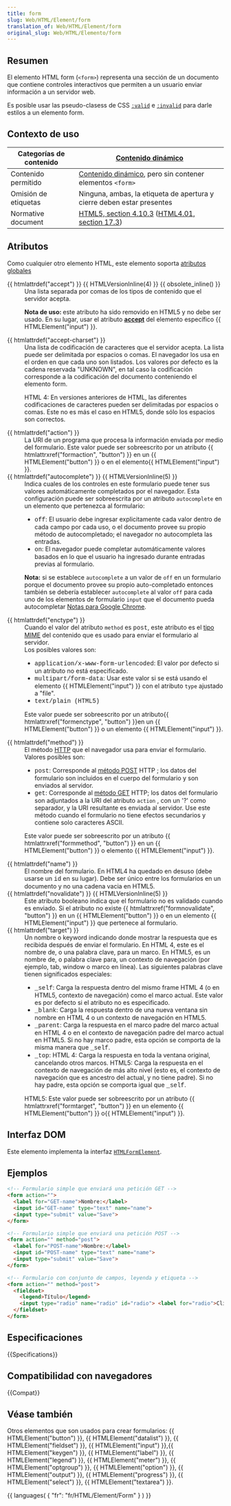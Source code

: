 ```yaml
---
title: form
slug: Web/HTML/Element/form
translation_of: Web/HTML/Element/form
original_slug: Web/HTML/Elemento/form
---
```

## Resumen

El elemento HTML form (`<form>`) representa una sección de un documento que contiene controles interactivos que permiten a un usuario enviar información a un servidor web.

Es posible usar las pseudo-clasess de CSS [`:valid`](/es/CSS/%3Avalid) e [`:invalid`](/es/CSS/%3Ainvalid) para darle estilos a un elemento form.

## Contexto de uso

| Categorías de contenido | [Contenido dinámico](/en/HTML/Content_categories#flow_content)                                                                                                                        |
| ----------------------- | ------------------------------------------------------------------------------------------------------------------------------------------------------------------------------------- |
| Contenido permitido     | [Contenido dinámico](/en/HTML/Content_categories#flow_content), pero sin contener elementos `<form>`                                                                                  |
| Omisión de etiquetas    | Ninguna, ambas, la etiqueta de apertura y cierre deben estar presentes                                                                                                                |
| Normative document      | [HTML5, section 4.10.3](http://www.w3.org/TR/html5/forms.html#the-form-element) ([HTML4.01, section 17.3](http://www.w3.org/TR/1999/REC-html401-19991224/interact/forms.html#h-17.3)) |

## Atributos

Como cualquier otro elemento HTML, este elemento soporta [atributos globales](/en/HTML/Global_attributes)

<dl><dt>{{ htmlattrdef("accept") }} {{ HTMLVersionInline(4) }} {{ obsolete_inline() }}</dt><dd>Una lista separada por comas de los tipos de contenido que el servidor acepta.<br><div class="note"><p><strong>Nota de uso: </strong>este atributo ha sido removido en HTML5 y no debe ser usado. En su lugar, usar el atributo <strong><a href="/es/HTML/Element/Input#attr-accept" title="/en/HTML/Element/Input#attr-accept">accept</a></strong> del elemento específico {{ HTMLElement("input") }}.</p></div></dd><dt>{{ htmlattrdef("accept-charset") }}</dt><dd>Una lista de codificación de caracteres que el servidor acepta. La lista puede ser delimitada por espacios o comas. El navegador los usa en el orden en que cada uno son listados. Los valores por defecto es la cadena reservada "UNKNOWN", en tal caso la codificación corresponde a la codificación del documento conteniendo el elemento form.<br><p>HTML 4: En versiones anteriores de HTML, las diferentes codificaciones de caracteres pueden ser delimitadas por espacios o comas. Este no es más el caso en HTML5, donde sólo los espacios son correctos.</p></dd><dt>{{ htmlattrdef("action") }}</dt><dd>La URI de un programa que procesa la información enviada por medio del formulario. Este valor puede ser sobreescrito por un atributo {{ htmlattrxref("formaction", "button") }} en un {{ HTMLElement("button") }} o en el elemento{{ HTMLElement("input") }}.</dd><dt>{{ htmlattrdef("autocomplete") }} {{ HTMLVersionInline(5) }}</dt><dd>Indica cuales de los controles en este formulario puede tener sus valores automáticamente completados por el navegador. Esta configuración puede ser sobreescrita por un atributo <code>autocomplete</code> en un elemento que pertenezca al formulario:<ul><li><span style="font-family: Courier New;">off</span>: El usuario debe ingresar explicitamente cada valor dentro de cada campo por cada uso, o el documento provee su propio método de autocompletado; el navegador no autocompleta las entradas.</li><li><span style="font-family: Courier New;">on</span>: El navegador puede completar automáticamente valores basados en lo que el usuario ha ingresado durante entradas previas al formulario.</li></ul><div class="note"><p><strong>Nota:</strong> si se establece <code>autocomplete</code> a un valor de <code>off</code> en un formulario porque el documento provee su propio auto-completado entonces también se debería establecer <code>autocomplete</code> al valor <code>off</code> para cada uno de los elementos de formulario <code>input</code> que el documento pueda autocompletar <a href="#notas_para_google_chrome">Notas para Google Chrome</a>.</p></div></dd><dt>{{ htmlattrdef("enctype") }}</dt><dd>Cuando el valor del atributo <code>method</code> es <span style="font-family: Courier New;">post</span>, este atributo es el <a href="http://en.wikipedia.org/wiki/Mime_type">tipo MIME</a> del contenido que es usado para enviar el formulario al servidor.</dd><dd>Los posibles valores son:<ul><li><span style="font-family: Courier New;">application/x-www-form-urlencoded</span>: El valor por defecto si un atributo no está especificado.</li><li><span style="font-family: Courier New;">multipart/form-data</span>: Usar este valor si se está usando el elemento {{ HTMLElement("input") }} con el atributo <code>type</code> ajustado a "file".</li><li><span style="font-family: Courier New;">text/plain (HTML5)</span></li></ul><p>Este valor puede ser sobreescrito por un atributo{{ htmlattrxref("formenctype", "button") }}en un {{ HTMLElement("button") }} o un elemento {{ HTMLElement("input") }}.</p></dd><dt>{{ htmlattrdef("method") }}</dt><dd>El método <a class="external" href="http://www.w3.org/Protocols/rfc2616/rfc2616.html">HTTP</a> que el navegador usa para enviar el formulario. Valores posibles son:<ul><li><span style="font-family: Courier New;">post</span>: Corresponde al <a href="http://www.w3.org/Protocols/rfc2616/rfc2616-sec9.html#sec9.5">método POST</a> HTTP ; los datos del formulario son incluidos en el cuerpo del formulario y son enviados al servidor.</li><li><span style="font-family: Courier New;">get</span>: Corresponde al <a href="http://www.w3.org/Protocols/rfc2616/rfc2616-sec9.html#sec9.3">método GET</a> HTTP; los datos del formulario son adjuntados a la URI del atributo <code>action</code> , con un '?' como separador, y la URI resultante es enviada al servidor. Use este método cuando el formulario no tiene efectos secundarios y contiene solo caracteres ASCII.</li></ul><p>Este valor puede ser sobreescrito por un atributo {{ htmlattrxref("formmethod", "button") }} en un {{ HTMLElement("button") }} o elemento {{ HTMLElement("input") }}.</p></dd><dt>{{ htmlattrdef("name") }}</dt><dd>El nombre del formulario. En HTML4 ha quedado en desuso (debe usarse un <span style="font-family: Courier New;">id</span> en su lugar). Debe ser único entre los formularios en un documento y no una cadena vacia en HTML5.</dd><dt>{{ htmlattrdef("novalidate") }} {{ HTMLVersionInline(5) }}</dt><dd>Este atributo booleano indica que el formulario no es validado cuando es enviado. Si el atributo no existe {{ htmlattrxref("formnovalidate", "button") }} en un {{ HTMLElement("button") }} o en un elemento {{ HTMLElement("input") }} que pertenece al formulario.</dd><dt>{{ htmlattrdef("target") }}</dt><dd>Un nombre o keyword indicando donde mostrar la respuesta que es recibida después de enviar el formulario. En HTML 4, este es el nombre de, o una palabra clave, para un marco. En HTML5, es un nombre de, o palabra clave para, un contexto de navegación (por ejemplo, tab, window o marco en línea). Las siguientes palabras clave tienen significados especiales:<ul><li><span style="font-family: Courier New;">_self</span>: Carga la respuesta dentro del mismo frame HTML 4 (o en HTML5, contexto de navegación) como el marco actual. Este valor es por defecto si el atributo no es especificado.</li><li><span style="font-family: Courier New;">_blank</span>: Carga la respuesta dentro de una nueva ventana sin nombre en HTML 4 o un contexto de navegación en HTML5.</li><li><span style="font-family: Courier New;">_parent</span>: Carga la respuesta en el marco padre del marco actual en HTML 4 o en el contexto de navegación padre del marco actual en HTML5. Si no hay marco padre, esta opción se comporta de la misma manera que <span style="font-family: Courier New;">_self</span>.</li><li><span style="font-family: Courier New;">_top</span>: HTML 4: Carga la respuesta en toda la ventana original, cancelando otros marcos. HTML5: Carga la respuesta en el contexto de navegación de más alto nivel (esto es, el contexto de navegación que es ancestro del actual, y no tiene padre). Si no hay padre, esta opción se comporta igual que <span style="font-family: Courier New;">_self</span>.</li></ul><p>HTML5: Este valor puede ser sobreescrito por un atributo {{ htmlattrxref("formtarget", "button") }} en un elemento {{ HTMLElement("button") }} o{{ HTMLElement("input") }}.</p></dd></dl>

## Interfaz DOM

Este elemento implementa la interfaz [`HTMLFormElement`](/es/DOM/HTMLFormElement "en/DOM/form").

## Ejemplos

```html
<!-- Formulario simple que enviará una petición GET -->
<form action="">
  <label for="GET-name">Nombre:</label>
  <input id="GET-name" type="text" name="name">
  <input type="submit" value="Save">
</form>

<!-- Formulario simple que enviará una petición POST -->
<form action="" method="post">
  <label for="POST-name">Nombre:</label>
  <input id="POST-name" type="text" name="name">
  <input type="submit" value="Save">
</form>

<!-- Formulario con conjunto de campos, leyenda y etiqueta -->
<form action="" method="post">
  <fieldset>
    <legend>Título</legend>
    <input type="radio" name="radio" id="radio"> <label for="radio">Clic aquí</label>
  </fieldset>
</form>
```

## Especificaciones

{{Specifications}}

## Compatibilidad con navegadores

{{Compat}}

## Véase también

Otros elementos que son usados para crear formularios: {{ HTMLElement("button") }}, {{ HTMLElement("datalist") }}, {{ HTMLElement("fieldset") }}, {{ HTMLElement("input") }},{{ HTMLElement("keygen") }}, {{ HTMLElement("label") }}, {{ HTMLElement("legend") }}, {{ HTMLElement("meter") }}, {{ HTMLElement("optgroup") }}, {{ HTMLElement("option") }}, {{ HTMLElement("output") }}, {{ HTMLElement("progress") }}, {{ HTMLElement("select") }}, {{ HTMLElement("textarea") }}.

{{ languages( { "fr": "fr/HTML/Element/Form" } ) }}
